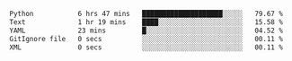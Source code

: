 <!--START_SECTION:waka-->

```txt
Python           6 hrs 47 mins   ████████████████████░░░░░   79.67 %
Text             1 hr 19 mins    ████░░░░░░░░░░░░░░░░░░░░░   15.58 %
YAML             23 mins         █░░░░░░░░░░░░░░░░░░░░░░░░   04.52 %
GitIgnore file   0 secs          ░░░░░░░░░░░░░░░░░░░░░░░░░   00.11 %
XML              0 secs          ░░░░░░░░░░░░░░░░░░░░░░░░░   00.11 %
```

<!--END_SECTION:waka-->

